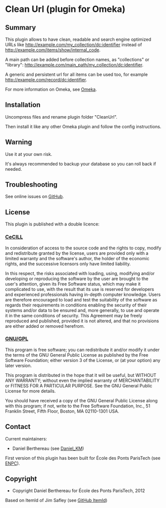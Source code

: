 
Clean Url (plugin for Omeka)
============================


Summary
-------

This plugin allows to have clean, readable and search engine optimized URLs like
http://example.com/my_collection/dc:identifier instead of
http://example.com/items/show/internal_code.

A main path can be added before collection names, as "collections" or "library":
http://example.com/main_path/my_collection/dc:identifier.

A generic and persistent url for all items can be used too, for example
http://example.com/record/dc:identifier.

For more information on Omeka, see [Omeka][1].


Installation
------------

Uncompress files and rename plugin folder "CleanUrl".

Then install it like any other Omeka plugin and follow the config instructions.


Warning
-------

Use it at your own risk.

It's always recommended to backup your database so you can roll back if needed.


Troubleshooting
---------------

See online issues on [GitHub][2].


License
-------

This plugin is published with a double licence:

### [CeCILL][3]

In consideration of access to the source code and the rights to copy,
modify and redistribute granted by the license, users are provided only
with a limited warranty and the software's author, the holder of the
economic rights, and the successive licensors only have limited liability.

In this respect, the risks associated with loading, using, modifying
and/or developing or reproducing the software by the user are brought to
the user's attention, given its Free Software status, which may make it
complicated to use, with the result that its use is reserved for
developers and experienced professionals having in-depth computer
knowledge. Users are therefore encouraged to load and test the
suitability of the software as regards their requirements in conditions
enabling the security of their systems and/or data to be ensured and,
more generally, to use and operate it in the same conditions of
security. This Agreement may be freely reproduced and published,
provided it is not altered, and that no provisions are either added or
removed herefrom.

### [GNU/GPL][4]

This program is free software; you can redistribute it and/or modify it under
the terms of the GNU General Public License as published by the Free Software
Foundation; either version 3 of the License, or (at your option) any later
version.

This program is distributed in the hope that it will be useful, but WITHOUT
ANY WARRANTY; without even the implied warranty of MERCHANTABILITY or FITNESS
FOR A PARTICULAR PURPOSE. See the GNU General Public License for more
details.

You should have received a copy of the GNU General Public License along with
this program; if not, write to the Free Software Foundation, Inc.,
51 Franklin Street, Fifth Floor, Boston, MA 02110-1301 USA.


Contact
-------

Current maintainers:

* Daniel Berthereau (see [Daniel_KM][5])

First version of this plugin has been built for École des Ponts ParisTech
(see [ENPC][6]).


Copyright
---------

* Copyright Daniel Berthereau for École des Ponts ParisTech, 2012

Based on ItemId of Jim Safley (see [GitHub ItemId][7])


[1]: http://www.omeka.org "Omeka.org"
[2]: https://github.com/Daniel-KM/CleanUrl "GitHub CleanUrl"
[3]: http://www.cecill.info/licences/Licence_CeCILL_V2-en.html "CeCILL"
[4]: https://www.gnu.org/licenses/gpl-3.0.html "GNU/GPL"
[5]: http://github.com/Daniel-KM "Daniel_KM"
[6]: http://bibliotheque.enpc.fr "École des Ponts ParisTech"
[7]: https://github.com/jimsafley/ItemId "GitHub ItemId"